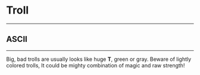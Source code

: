 # Troll

---

## ASCII

---

Big, bad trolls are usually looks like huge **T**, green or gray. Beware of lightly colored trolls, It could be mighty combination of magic and raw strength!
